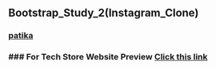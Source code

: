 ## Bootstrap_Study_2(Instagram_Clone)
### [patika](https://academy.patika.dev/tr/profile)
### ### For Tech Store Website Preview [Click this link](https://kaderergin.github.io/Bootstrap/Bootstrap_Study_1/) 
